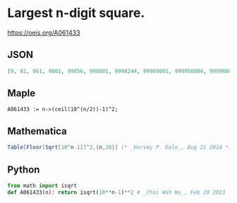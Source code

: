 # Largest n\-digit square\.
https://oeis.org/A061433
## JSON
```JSON
[9, 81, 961, 9801, 99856, 998001, 9998244, 99980001, 999950884, 9999800001, 99999515529, 999998000001, 9999995824729, 99999980000001, 999999961946176, 9999999800000001, 99999999989350756, 999999998000000001]
```
## Maple
```Maple
A061433 := n->(ceil(10^(n/2))-1)^2;
```
## Mathematica
```Mathematica
Table[Floor[Sqrt[10^n-1]]^2,{n,20}] (* _Harvey P. Dale_, Aug 21 2014 *)
```
## Python
```Python
from math import isqrt
def A061433(n): return isqrt(10**n-1)**2 # _Chai Wah Wu_, Feb 20 2023
```
